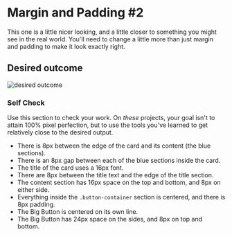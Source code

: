 # Margin and Padding #2

This one is a little nicer looking, and a little closer to something you might see in the real world. You'll need to change a little more than just margin and padding to make it look exactly right.

## Desired outcome
![desired outcome](./desired-outcome.png)

### Self Check
Use this section to check your work. On _these_ projects, your goal isn't to attain 100% pixel perfection, but to use the tools you've learned to get relatively close to the desired output.

+ There is 8px between the edge of the card and its content (the blue sections).
+ There is an 8px gap between each of the blue sections inside the card.
+ The title of the card uses a 16px font.
+ There are 8px between the title text and the edge of the title section.
+ The content section has 16px space on the top and bottom, and 8px on either side.
+ Everything inside the `.button-container` section is centered, and there is 8px padding.
+ The Big Button is centered on its own line.
+    The Big Button has 24px space on the sides, and 8px on top and bottom.
